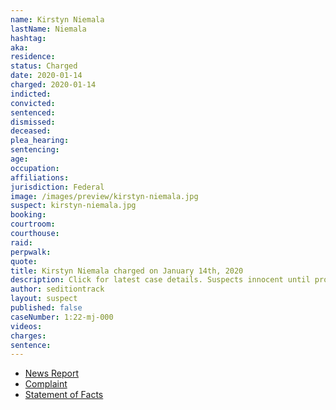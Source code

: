 ```yaml
---
name: Kirstyn Niemala
lastName: Niemala
hashtag:
aka:
residence:
status: Charged
date: 2020-01-14
charged: 2020-01-14
indicted:
convicted:
sentenced:
dismissed:
deceased:
plea_hearing:
sentencing:
age:
occupation:
affiliations:
jurisdiction: Federal
image: /images/preview/kirstyn-niemala.jpg
suspect: kirstyn-niemala.jpg
booking:
courtroom:
courthouse:
raid:
perpwalk:
quote:
title: Kirstyn Niemala charged on January 14th, 2020
description: Click for latest case details. Suspects innocent until proven guilty.
author: seditiontrack
layout: suspect
published: false
caseNumber: 1:22-mj-000
videos:
charges:
sentence:
---
```

- [News Report]()
- [Complaint](https://www.justice.gov/usao-dc/case-multi-defendant/file/1481416/download)
- [Statement of Facts](https://www.justice.gov/usao-dc/case-multi-defendant/file/1481421/download)
